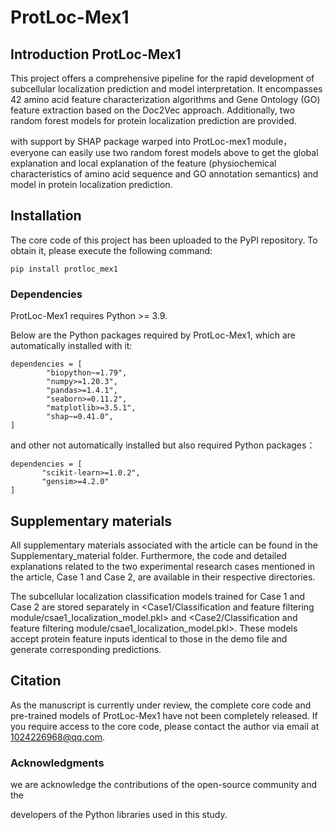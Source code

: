 # ProtLoc-Mex1

## Introduction ProtLoc-Mex1

This project offers a comprehensive pipeline for the rapid development of subcellular localization prediction and model interpretation. It encompasses 42 amino acid feature characterization algorithms and Gene Ontology (GO) feature extraction based on the Doc2Vec approach. Additionally, two random forest models for protein localization prediction are provided. 

with support by SHAP package warped into ProtLoc-mex1 module，everyone can easily use two random forest models above to get the global explanation and local explanation of the feature (physiochemical characteristics of amino acid sequence and GO annotation semantics)  and model in  protein localization prediction.

## Installation 

The core code of this project has been uploaded to the PyPI repository. To obtain it, please execute the following command:

```
pip install protloc_mex1
```

### Dependencies

ProtLoc-Mex1 requires Python  >= 3.9.

Below are the Python packages required by ProtLoc-Mex1, which are automatically installed with it:

```
dependencies = [
        "biopython~=1.79",
        "numpy>=1.20.3",
        "pandas>=1.4.1",
        "seaborn>=0.11.2",
        "matplotlib>=3.5.1",
        "shap~=0.41.0",
]
```

 and other not automatically installed but also required Python packages：

```
dependencies = [
       "scikit-learn>=1.0.2",
       "gensim>=4.2.0"
]
```

## Supplementary materials

All supplementary materials associated with the article can be found in the Supplementary_material folder. Furthermore, the code and detailed explanations related to the two experimental research cases mentioned in the article, Case 1 and Case 2, are available in their respective directories.

The subcellular localization classification models trained for Case 1 and Case 2 are stored separately in <Case1/Classification and feature filtering module/csae1_localization_model.pkl> and <Case2/Classification and feature filtering module/csae1_localization_model.pkl>. These models accept protein feature inputs identical to those in the demo file and generate corresponding predictions.

## Citation

As the manuscript is currently under review, the complete core code and pre-trained models of ProtLoc-Mex1 have not been completely released. If you require access to the core code, please contact the author via email at 1024226968@qq.com.

### Acknowledgments

we are acknowledge the contributions of the open-source community and the 

developers of the Python libraries used in this study. 
